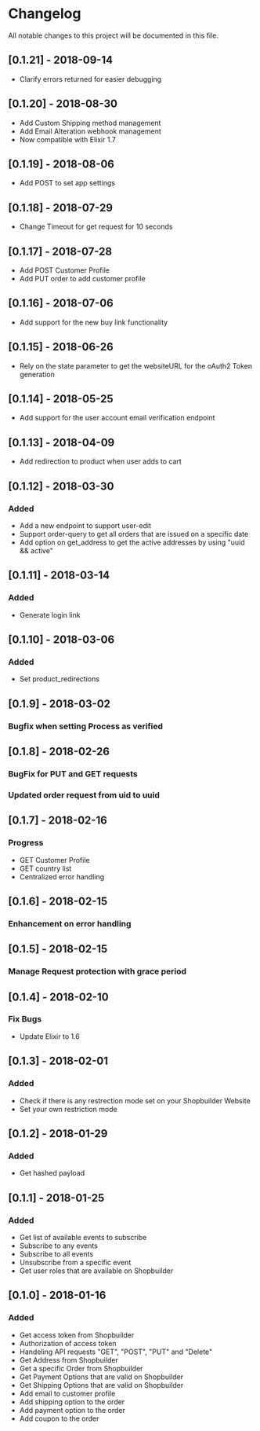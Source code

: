 # Changelog
All notable changes to this project will be documented in this file.

## [0.1.21] - 2018-09-14
- Clarify errors returned for easier debugging

## [0.1.20] - 2018-08-30
- Add Custom Shipping method management
- Add Email Alteration webhook management
- Now compatible with Elixir 1.7

## [0.1.19] - 2018-08-06
- Add POST to set app settings

## [0.1.18] - 2018-07-29
- Change Timeout for get request for 10 seconds

## [0.1.17] - 2018-07-28
- Add POST Customer Profile
- Add PUT order to add customer profile

## [0.1.16] - 2018-07-06
- Add support for the new buy link functionality

## [0.1.15] - 2018-06-26
- Rely on the state parameter to get the websiteURL for the oAuth2 Token generation

## [0.1.14] - 2018-05-25
- Add support for the user account email verification endpoint

## [0.1.13] - 2018-04-09
- Add redirection to product when user adds to cart

## [0.1.12] - 2018-03-30
### Added
- Add a new endpoint to support user-edit
- Support order-query to get all orders that are issued on a specific date
- Add option on get_address to get the active addresses by using "uuid && active"

## [0.1.11] - 2018-03-14
### Added 
- Generate login link

## [0.1.10] - 2018-03-06
### Added 
- Set product_redirections 

## [0.1.9] - 2018-03-02
### Bugfix when setting Process as verified

## [0.1.8] - 2018-02-26
### BugFix for PUT and GET requests
### Updated order request from uid to uuid

## [0.1.7] - 2018-02-16
### Progress 
- GET Customer Profile
- GET country list
- Centralized error handling

## [0.1.6] - 2018-02-15
### Enhancement on error handling

## [0.1.5] - 2018-02-15
### Manage Request protection with grace period

## [0.1.4] - 2018-02-10
### Fix Bugs
- Update Elixir to 1.6

## [0.1.3] - 2018-02-01
### Added
- Check if there is any restrection mode set on your Shopbuilder Website
- Set your own restriction mode

## [0.1.2] - 2018-01-29
### Added
- Get hashed payload

## [0.1.1] - 2018-01-25
### Added
- Get list of available events to subscribe
- Subscribe to any events
- Subscribe to all events
- Unsubscribe from a specific event
- Get user roles that are available on Shopbuilder

## [0.1.0] - 2018-01-16
### Added
- Get access token from Shopbuilder
- Authorization of access token
- Handeling API requests "GET", "POST", "PUT" and "Delete"
- Get Address from Shopbuilder
- Get a specific Order from Shopbuilder
- Get Payment Options that are valid on Shopbuilder
- Get Shipping Options that are valid on Shopbuilder
- Add email to customer profile 
- Add shipping option to the order
- Add payment option to the order
- Add coupon to the order





